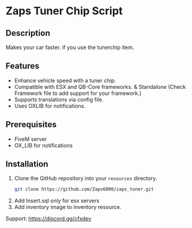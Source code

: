 # Zaps Tuner Chip Script

## Description
Makes your car faster. if you use the tunerchip item.
## Features

- Enhance vehicle speed with a tuner chip.
- Compatible with ESX and QB-Core frameworks. & Standalone (Check Framework file to add support for your framework.)
- Supports translations via config file.
- Uses OXLIB for notifications.

## Prerequisites

- FiveM server 
- OX_LIB for notifications

## Installation

1. Clone the GitHub repository into your `resources` directory.
   ```bash
   git clone https://github.com/Zaps6000/zaps_tuner.git
2. Add Insert.sql only for esx servers
3.  Add inventory image to inventory resource.

Support: https://discord.gg/cfxdev
